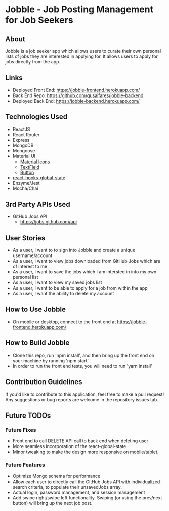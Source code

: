 # Jobble - Job Posting Management for Job Seekers

## About

Jobble is a job seeker app which allows users to curate their own personal lists of jobs they are interested in applying for. It allows users to apply for jobs directly from the app.

## Links
- Deployed Front End: https://jobble-frontend.herokuapp.com/
- Back End Repo: https://github.com/qusaifares/jobble-backend
- Deployed Back End: https://jobble-backend.herokuapp.com/

## Technologies Used

- ReactJS
- React Router
- Express
- MongoDB
- Mongoose
- Material UI
  - [Material Icons](https://material-ui.com/components/icons/#icons)
  - [TextField](https://material-ui.com/components/text-fields/)
  - [Button](https://material-ui.com/guides/composition/#button)
- [react-hooks-global-state](https://www.npmjs.com/package/react-hooks-global-state)
- Enzyme/Jest
- Mocha/Chai

## 3rd Party APIs Used

- GitHub Jobs API
  - https://jobs.github.com/api

## User Stories

- As a user, I want to to sign into Jobble and create a unique username/account
- As a user, I want to view jobs downloaded from GitHub Jobs which are of interest to me
- As a user, I want to save the jobs which I am intersted in into my own personal list
- As a user, I want to view my saved jobs list
- As a user, I want to be able to apply for a job from within the app
- As a user, I want the ability to delete my account

## How to Use Jobble

- On mobile or desktop, connect to the front end at https://jobble-frontend.herokuapp.com/

## How to Build Jobble

- Clone this repo, run 'npm install', and then bring up the front end on your machine by running 'npm start'
- In order to run the front end tests, you will need to run 'yarn install'

## Contribution Guidelines

If you'd like to contribute to this application, feel free to make a pull request! Any suggestions or bug reports are welcome in the repository issues tab.

## Future TODOs

### Future Fixes
- Front end to call DELETE API call to back end when deleting user
- More seamless incorporation of the react-global-state
- Minor tweaking to make the design more responsive on mobile/tablet.


### Future Features
- Optimize Mongo schema for performance
- Allow each user to directly call the GitHub Jobs API with individualized search criteria, to populate their unsavedJobs array.
- Actual login, password management, and session management
- Add swipe right/swipe left functionality. Swiping (or using the prev/next button) will bring up the next job post.
